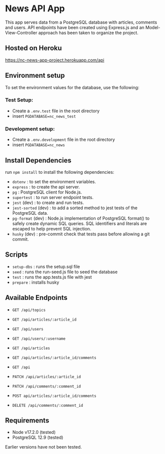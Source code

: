 # News API App

This app serves data from a PostgreSQL database with articles, comments and users.
API endpoints have been created using Express.js and an Model-View-Controller approach has been taken to organize the project.

## Hosted on Heroku

https://nc-news-app-project.herokuapp.com/api

## Environment setup

To set the environment values for the database, use the following:

### Test Setup:

- Create a `.env.test` file in the root directory
- insert `PGDATABASE=nc_news_test`

### Development setup:

- Create a `.env.development` file in the root directory
- insert `PGDATABASE=nc_news`

## Install Dependencies

run `npm install` to install the following dependencies:

- `dotenv` : to set the environment variables.
- `express` : to create the api server.
- `pg` : PostgreSQL client for Node.js.
- `supertest` : to run server endpoint tests.
- `jest` (dev) : to create and run tests.
- `jest-sorted` (dev) : to add a sorted method to jest tests of the PostgreSQL data.
- `pg-format` (dev) : Node.js implementation of PostgreSQL format() to safely create dynamic SQL queries. SQL identifiers and literals are escaped to help prevent SQL injection.
- `husky` (dev) : pre-commit check that tests pass before allowing a git commit.

## Scripts

- `setup-dbs` : runs the setup.sql file
- `seed` : runs the run-seed.js file to seed the database
- `test` : runs the app.tests.js file with jest
- `prepare` : installs husky

## Available Endpoints

- `GET /api/topics`
- `GET /api/articles/:article_id`
- `GET /api/users`
- `GET /api/users/:username`
- `GET /api/articles`
- `GET /api/articles/:article_id/comments`
- `GET /api`

- `PATCH /api/articles/:article_id`
- `PATCH /api/comments/:comment_id`

- `POST api/articles/:article_id/comments`

- `DELETE /api/comments/:comment_id`

## Requirements

- Node v17.2.0 (tested)
- PostgreSQL 12.9 (tested)

Earlier versions have not been tested.
